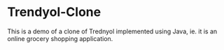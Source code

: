 # Trendyol-Clone

This is a demo of a clone of Trednyol implemented using Java, ie. it is an online grocery shopping application.



